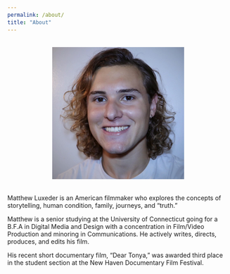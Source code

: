 ```yaml
---
permalink: /about/
title: "About"
---
```


<br style="line-height: 10px" />
<center><img src="/assets/images/me.jpg" width="300" height="300"></center>
<br style="line-height: 10px" />

Matthew Luxeder is an American filmmaker who explores the concepts of storytelling, human condition, family, journeys, and “truth.”

Matthew is a senior studying at the University of Connecticut going for a B.F.A in Digital Media and Design with a concentration in Film/Video Production and minoring in Communications. He actively writes, directs, produces, and edits his film.

His recent short documentary film, “Dear Tonya,” was awarded third place in the student section at the New Haven Documentary Film Festival.
